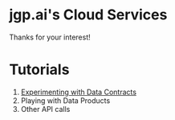 # jgp.ai's Cloud Services

Thanks for your interest!


# Tutorials

1. [Experimenting with Data Contracts](https://medium.com/data-mesh-learning/experimenting-with-data-contracts-9d36219e139e)
2. Playing with Data Products
3. Other API calls

